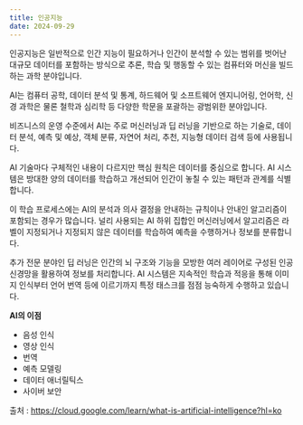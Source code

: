 ```yaml
---
title: 인공지능
date: 2024-09-29
---
```


인공지능은 일반적으로 인간 지능이 필요하거나 인간이 분석할 수 있는 범위를 벗어난 대규모 데이터를 포함하는 방식으로 추론, 학습 및 행동할 수 있는 컴퓨터와 머신을 빌드하는 과학 분야입니다. 

AI는 컴퓨터 공학, 데이터 분석 및 통계, 하드웨어 및 소프트웨어 엔지니어링, 언어학, 신경 과학은 물론 철학과 심리학 등 다양한 학문을 포괄하는 광범위한 분야입니다. 

비즈니스의 운영 수준에서 AI는 주로 머신러닝과 딥 러닝을 기반으로 하는 기술로, 데이터 분석, 예측 및 예상, 객체 분류, 자연어 처리, 추천, 지능형 데이터 검색 등에 사용됩니다.

<!--more-->

AI 기술마다 구체적인 내용이 다르지만 핵심 원칙은 데이터를 중심으로 합니다. AI 시스템은 방대한 양의 데이터를 학습하고 개선되어 인간이 놓칠 수 있는 패턴과 관계를 식별합니다.

이 학습 프로세스에는 AI의 분석과 의사 결정을 안내하는 규칙이나 안내인 알고리즘이 포함되는 경우가 많습니다. 널리 사용되는 AI 하위 집합인 머신러닝에서 알고리즘은 라벨이 지정되거나 지정되지 않은 데이터를 학습하여 예측을 수행하거나 정보를 분류합니다. 

추가 전문 분야인 딥 러닝은 인간의 뇌 구조와 기능을 모방한 여러 레이어로 구성된 인공 신경망을 활용하여 정보를 처리합니다. AI 시스템은 지속적인 학습과 적응을 통해 이미지 인식부터 언어 번역 등에 이르기까지 특정 태스크를 점점 능숙하게 수행하고 있습니다.

__AI의 이점__

- 음성 인식
- 영상 인식
- 번역
- 예측 모델링
- 데이터 애너릴틱스
- 사이버 보안

출처 : https://cloud.google.com/learn/what-is-artificial-intelligence?hl=ko